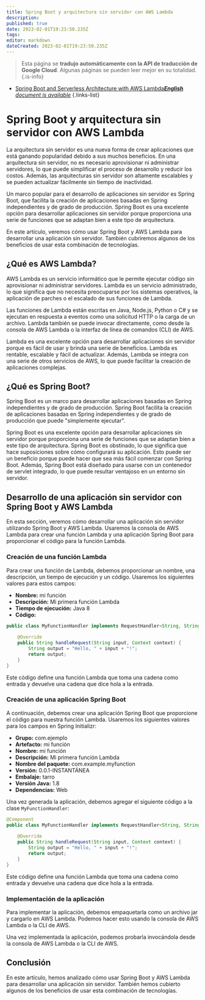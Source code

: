```yaml
---
title: Spring Boot y arquitectura sin servidor con AWS Lambda
description: 
published: true
date: 2023-02-01T19:23:50.235Z
tags: 
editor: markdown
dateCreated: 2023-02-01T19:23:50.235Z
---
```


> Esta página se **tradujo automáticamente con la API de traducción de Google Cloud**.
Algunas páginas se pueden leer mejor en su totalidad.{.is-info}



- [Spring Boot and Serverless Architecture with AWS Lambda***English** document is available*](/en/Knowledge-base/Spring-Boot/spring-boot-and-serverless-architecture-with-aws-lambda)
{.links-list}


# Spring Boot y arquitectura sin servidor con AWS Lambda

La arquitectura sin servidor es una nueva forma de crear aplicaciones que está ganando popularidad debido a sus muchos beneficios. En una arquitectura sin servidor, no es necesario aprovisionar ni administrar servidores, lo que puede simplificar el proceso de desarrollo y reducir los costos. Además, las arquitecturas sin servidor son altamente escalables y se pueden actualizar fácilmente sin tiempo de inactividad.

Un marco popular para el desarrollo de aplicaciones sin servidor es Spring Boot, que facilita la creación de aplicaciones basadas en Spring independientes y de grado de producción. Spring Boot es una excelente opción para desarrollar aplicaciones sin servidor porque proporciona una serie de funciones que se adaptan bien a este tipo de arquitectura.

En este artículo, veremos cómo usar Spring Boot y AWS Lambda para desarrollar una aplicación sin servidor. También cubriremos algunos de los beneficios de usar esta combinación de tecnologías.

## ¿Qué es AWS Lambda?

AWS Lambda es un servicio informático que le permite ejecutar código sin aprovisionar ni administrar servidores. Lambda es un servicio administrado, lo que significa que no necesita preocuparse por los sistemas operativos, la aplicación de parches o el escalado de sus funciones de Lambda.

Las funciones de Lambda están escritas en Java, Node.js, Python o C# y se ejecutan en respuesta a eventos como una solicitud HTTP o la carga de un archivo. Lambda también se puede invocar directamente, como desde la consola de AWS Lambda o la interfaz de línea de comandos (CLI) de AWS.

Lambda es una excelente opción para desarrollar aplicaciones sin servidor porque es fácil de usar y brinda una serie de beneficios. Lambda es rentable, escalable y fácil de actualizar. Además, Lambda se integra con una serie de otros servicios de AWS, lo que puede facilitar la creación de aplicaciones complejas.

## ¿Qué es Spring Boot?

Spring Boot es un marco para desarrollar aplicaciones basadas en Spring independientes y de grado de producción. Spring Boot facilita la creación de aplicaciones basadas en Spring independientes y de grado de producción que puede "simplemente ejecutar".

Spring Boot es una excelente opción para desarrollar aplicaciones sin servidor porque proporciona una serie de funciones que se adaptan bien a este tipo de arquitectura. Spring Boot es obstinado, lo que significa que hace suposiciones sobre cómo configurará su aplicación. Esto puede ser un beneficio porque puede hacer que sea más fácil comenzar con Spring Boot. Además, Spring Boot está diseñado para usarse con un contenedor de servlet integrado, lo que puede resultar ventajoso en un entorno sin servidor.

## Desarrollo de una aplicación sin servidor con Spring Boot y AWS Lambda

En esta sección, veremos cómo desarrollar una aplicación sin servidor utilizando Spring Boot y AWS Lambda. Usaremos la consola de AWS Lambda para crear una función Lambda y una aplicación Spring Boot para proporcionar el código para la función Lambda.

### Creación de una función Lambda

Para crear una función de Lambda, debemos proporcionar un nombre, una descripción, un tiempo de ejecución y un código. Usaremos los siguientes valores para estos campos:

- **Nombre:** mi función
- **Descripción:** Mi primera función Lambda
- **Tiempo de ejecución:** Java 8
- **Código:**

```java
public class MyFunctionHandler implements RequestHandler<String, String> {
    
    @Override
    public String handleRequest(String input, Context context) {
        String output = "Hello, " + input + "!";
        return output;
    }
}
```

Este código define una función Lambda que toma una cadena como entrada y devuelve una cadena que dice hola a la entrada.

### Creación de una aplicación Spring Boot

A continuación, debemos crear una aplicación Spring Boot que proporcione el código para nuestra función Lambda. Usaremos los siguientes valores para los campos en Spring Initializr:

- **Grupo:** com.ejemplo
- **Artefacto:** mi función
- **Nombre:** mi función
- **Descripción:** Mi primera función Lambda
- **Nombre del paquete:** com.example.myfunction
- **Versión:** 0.0.1-INSTANTÁNEA
- **Embalaje:** tarro
- **Versión Java:** 1.8
- **Dependencias:** Web

Una vez generada la aplicación, debemos agregar el siguiente código a la clase `MyFunctionHandler`:

```java
@Component
public class MyFunctionHandler implements RequestHandler<String, String> {
    
    @Override
    public String handleRequest(String input, Context context) {
        String output = "Hello, " + input + "!";
        return output;
    }
}
```

Este código define una función Lambda que toma una cadena como entrada y devuelve una cadena que dice hola a la entrada.

### Implementación de la aplicación

Para implementar la aplicación, debemos empaquetarla como un archivo jar y cargarlo en AWS Lambda. Podemos hacer esto usando la consola de AWS Lambda o la CLI de AWS.

Una vez implementada la aplicación, podemos probarla invocándola desde la consola de AWS Lambda o la CLI de AWS.

## Conclusión

En este artículo, hemos analizado cómo usar Spring Boot y AWS Lambda para desarrollar una aplicación sin servidor. También hemos cubierto algunos de los beneficios de usar esta combinación de tecnologías.